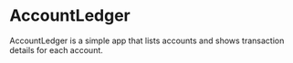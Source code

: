 # AccountLedger
AccountLedger is a simple app that lists accounts and shows transaction details for each account.
